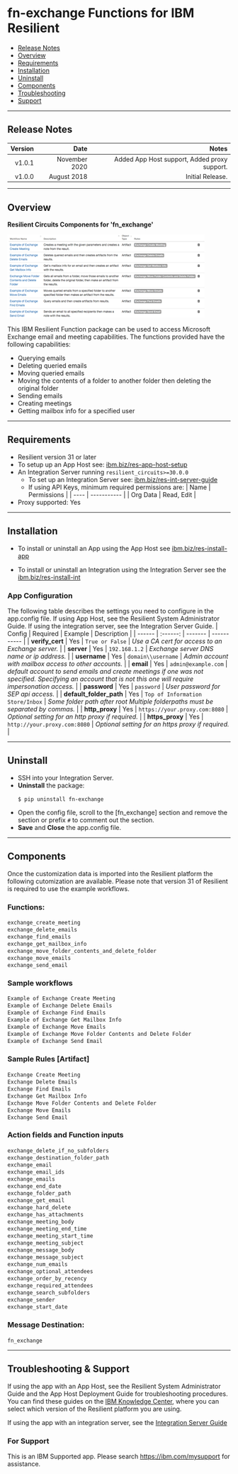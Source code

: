 <!--
  This Install README.md is generated by running:
  "resilient-sdk docgen -p fn_mcafee_esm --install-guide"

  It is best edited using a Text Editor with a Markdown Previewer. VS Code
  is a good example. Checkout https://guides.github.com/features/mastering-markdown/
  for tips on writing with Markdown

  If you make manual edits and run docgen again, a .bak file will be created

  Store any screenshots in the "doc/screenshots" directory and reference them like:
  ![screenshot: screenshot_1](./doc/screenshots/screenshot_1.png)
-->

# fn-exchange Functions for IBM Resilient

- [Release Notes](#release-notes)
- [Overview](#overview)
- [Requirements](#requirements)
- [Installation](#installation)
- [Uninstall](#uninstall)
- [Components](#components)
- [Troubleshooting](#troubleshooting)
- [Support](#support)

---

## Release Notes
<!--
  Specify all changes in this release. Do not remove the release 
  notes of a previous release
-->
| Version | Date | Notes |
| ------: | ---: | ----: |
| v1.0.1 | November 2020 | Added App Host support, Added proxy support. |
| v1.0.0 | August 2018 | Initial Release. |

---

## Overview
<!--
  Provide a high-level description of the function itself and its remote software or application.
  The text below is parsed from the "description" and "long_description" attributes in the setup.py file
-->
**Resilient Circuits Components for 'fn_exchange'**

 ![screenshot: main](./doc/screenshots/main.png)

This IBM Resilient Function package can be used to access Microsoft Exchange email and meeting capabilities.
The functions provided have the following capabilities:

* Querying emails
* Deleting queried emails
* Moving queried emails
* Moving the contents of a folder to another folder then deleting the original folder
* Sending emails
* Creating meetings
* Getting mailbox info for a specified user

---

## Requirements
<!--
  List any Requirements 
-->
* Resilient version 31 or later
* To setup up an App Host see:  [ibm.biz/res-app-host-setup](https://ibm.biz/res-app-host-setup)
* An Integration Server running `resilient_circuits>=30.0.0`
  * To set up an Integration Server see: [ibm.biz/res-int-server-guide](https://ibm.biz/res-int-server-guide)
  * If using API Keys, minimum required permissions are:
    | Name | Permissions |
    | ---- | ----------- |
    | Org Data | Read, Edit |
* Proxy supported: Yes

---

## Installation
* To install or uninstall an App using the App Host see [ibm.biz/res-install-app](https://ibm.biz/res-install-app)

* To install or uninstall an Integration using the Integration Server see the [ibm.biz/res-install-int](https://ibm.biz/res-install-int)

### App Configuration
The following table describes the settings you need to configure in the app.config file. If using App Host, see the Resilient System Administrator Guide. If using the integration server, see the Integration Server Guide.
| Config | Required | Example | Description |
| ------ | :------: | ------- | ----------- |
| **verify_cert** | Yes | `True or False` | *Use a CA cert for access to an Exchange server.* |
| **server** | Yes | `192.168.1.2` | *Exchange server DNS name or ip address.* |
| **username** | Yes | `domain\\username` | *Admin account with mailbox access to other accounts.* |
| **email** | Yes | `admin@example.com` | *default account to send emails and create meetings if one was not specified. Specifying an account that is not this one will require impersonation access.* |
| **password** | Yes | `password` | *User password for SEP api access.*  |
| **default_folder_path** | Yes | `Top of Information Store/Inbox` | *Some folder path after root Multiple folderpaths must be separated by commas.*  |
| **http_proxy** | Yes | `https://your.proxy.com:8080` | *Optional setting for an http proxy if required.*  |
| **https_proxy** | Yes | `http://your.proxy.com:8080` | *Optional setting for an https proxy if required.*  |

---

## Uninstall
* SSH into your Integration Server.
* **Uninstall** the package:
  ```
  $ pip uninstall fn-exchange
  ```
* Open the config file, scroll to the [fn_exchange] section and remove the section or prefix `#` to comment out the section.
* **Save** and **Close** the app.config file.

---

## Components
Once the customization data is imported into the Resilient platform the following
cutomization are available.
Please note that version 31 of Resilient is required to use the example workflows.

### Functions:
```
exchange_create_meeting
exchange_delete_emails
exchange_find_emails
exchange_get_mailbox_info
exchange_move_folder_contents_and_delete_folder
exchange_move_emails
exchange_send_email
```

### Sample workflows
```
Example of Exchange Create Meeting
Example of Exchange Delete Emails
Example of Exchange Find Emails
Example of Exchange Get Mailbox Info
Example of Exchange Move Emails
Example of Exchange Move Folder Contents and Delete Folder
Example of Exchange Send Email
```

### Sample Rules [Artifact]
```
Exchange Create Meeting
Exchange Delete Emails
Exchange Find Emails
Exchange Get Mailbox Info
Exchange Move Folder Contents and Delete Folder
Exchange Move Emails
Exchange Send Email
```

### Action fields and Function inputs
```
exchange_delete_if_no_subfolders
exchange_destination_folder_path
exchange_email
exchange_email_ids
exchange_emails
exchange_end_date
exchange_folder_path
exchange_get_email
exchange_hard_delete
exchange_has_attachments
exchange_meeting_body
exchange_meeting_end_time
exchange_meeting_start_time
exchange_meeting_subject
exchange_message_body
exchange_message_subject
exchange_num_emails
exchange_optional_attendees
exchange_order_by_recency
exchange_required_attendees
exchange_search_subfolders
exchange_sender
exchange_start_date
```

### Message Destination: 
`fn_exchange`

---        

## Troubleshooting & Support
If using the app with an App Host, see the Resilient System Administrator Guide and the App Host Deployment Guide for troubleshooting procedures. You can find these guides on the [IBM Knowledge Center](https://www.ibm.com/support/knowledgecenter/SSBRUQ), where you can select which version of the Resilient platform you are using.

If using the app with an integration server, see the [Integration Server Guide](https://ibm.biz/res-int-server-guide)

### For Support
This is an IBM Supported app. Please search https://ibm.com/mysupport for assistance.
